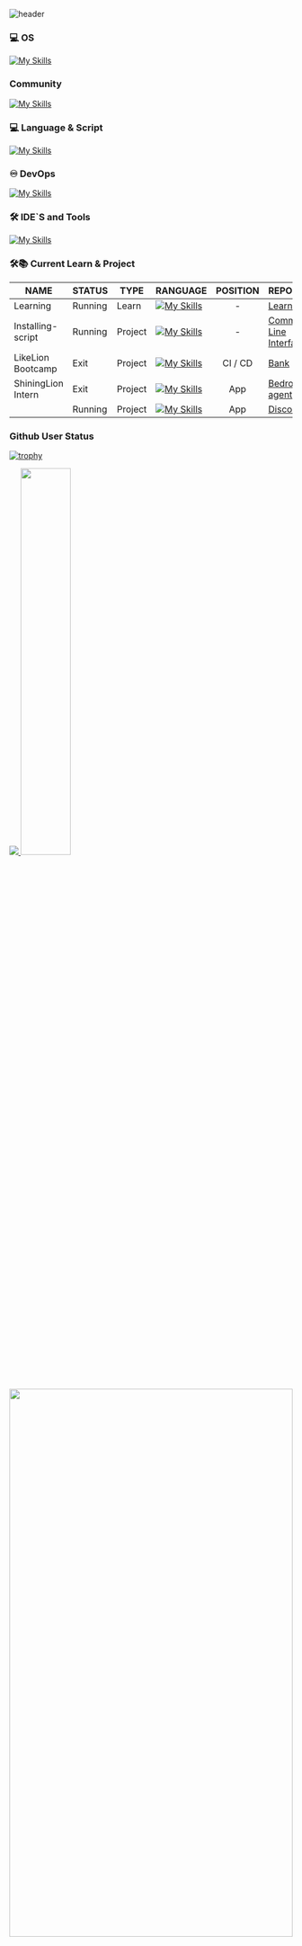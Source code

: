 ![header](https://capsule-render.vercel.app/api?type=waving&color=auto&height=300&section=header&text=Who%20am%20I&fontSize=90)

### 💻 OS
[![My Skills](https://skillicons.dev/icons?i=windows,ubuntu)](https://skillicons.dev)

### Community
[![My Skills](https://skillicons.dev/icons?i=discord)](https://skillicons.dev)

### 💻 Language & Script
[![My Skills](https://skillicons.dev/icons?i=bash,powershell,rust,go,cs,dotnet)](https://skillicons.dev)

### ♾ DevOps
[![My Skills](https://skillicons.dev/icons?i=linux,githubactions,docker,kubernetes,aws)](https://skillicons.dev)

### 🛠️ IDE`S and Tools
[![My Skills](https://skillicons.dev/icons?i=git,vscode,idea,rider)](https://skillicons.dev)
</br>

### 🛠📚 Current Learn & Project
| NAME | STATUS | TYPE | RANGUAGE | POSITION | REPOSITORY |
|------|--------|------|----------|:----------:|------------|
| Learning | Running | Learn | [![My Skills](https://skillicons.dev/icons?i=go,rust,bash,powershell)](https://skillicons.dev) | - | [Learning](https://github.com/gunwoo8873/Learning.git) |
| Installing-script  | Running | Project | [![My Skills](https://skillicons.dev/icons?i=bash,powershell)](https://skillicons.dev) | - | [Command Line Interface](https://github.com/gunwoo8873/CMD.git) |
| LikeLion Bootcamp | Exit | Project | [![My Skills](https://skillicons.dev/icons?i=html,css,js,rust,bash)](https://skillicons.dev) | CI / CD | [Bank](https://github.com/gunwoo8873/LIKELION-BOOTCAMP) |
| ShiningLion Intern | Exit | Project | [![My Skills](https://skillicons.dev/icons?i=python)](https://skillicons.dev) | App | [Bedrock-agent](https://github.com/Byun-Sung-Ho/appCodeForRocket) |
|  | Running | Project | [![My Skills](https://skillicons.dev/icons?i=rust)](https://skillicons.dev) | App | [Discord-Bot](https://github.com/gunwoo8873/Rust-DiscordBot)|

### Github User Status
[![trophy](https://github-profile-trophy.vercel.app/?username=gunwoo8873&theme=discord)](https://github.com/gunwoo8873/github-profile-trophy)

<a href="s">
  <img src="https://github-readme-stats.vercel.app/api/top-langs/?username=gunwoo8873&exclude_repo=gunwoo8873.github.io&layout=compact&theme=tokyonight" />
</a>
<a href="s">
  <img src="https://github-readme-stats.vercel.app/api?username=gunwoo8873&theme=tokyonight&show_icons=true" width="42%" />
</a>

<a href="https://www.gitanimals.org/en_US?utm_medium=image&utm_source=gunwoo8873&utm_content=farm">
<img
  src="https://render.gitanimals.org/farms/gunwoo8873"
  width="100%"
  height="50%"
/>
</a>

<!--[![Ashutosh's github activity graph](https://github-readme-activity-graph.vercel.app/graph?username=gunwoo8873&theme=tokyo-night)](https://github.com/gunwoo8873/github-readme-activity-graph)-->
